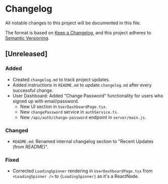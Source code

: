 # Changelog

All notable changes to this project will be documented in this file.

The format is based on [Keep a Changelog](https://keepachangelog.com/en/1.0.0/),
and this project adheres to [Semantic Versioning](https://semver.org/spec/v2.0.0.html).

## [Unreleased]

### Added
- Created `changelog.md` to track project updates.
- Added instructions in `README.md` to update `changelog.md` after every successful change.
- User Dashboard: Added "Change Password" functionality for users who signed up with email/password.
    - New UI section in `UserDashboardPage.tsx`.
    - New `changePassword` service in `authService.ts`.
    - New `/api/auth/change-password` endpoint in `server/main.js`.

### Changed
- `README.md`: Renamed internal changelog section to "Recent Updates (from README)".

### Fixed
- Corrected `LoadingSpinner` rendering in `UserDashboardPage.tsx` from `<LoadingSpinner />` to `{LoadingSpinner}` as it's a ReactNode.
